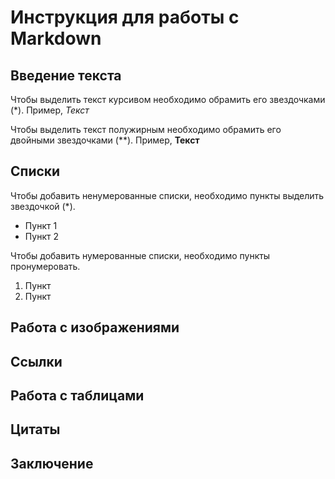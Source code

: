 # Инструкция для работы с Markdown

## Введение текста

Чтобы выделить текст курсивом необходимо обрамить его звездочками (*). Пример, *Текст*

Чтобы выделить текст полужирным необходимо обрамить его двойными звездочками (**). Пример, **Текст**

## Списки

Чтобы добавить ненумерованные списки, необходимо пункты выделить звездочкой (*).

* Пункт 1
* Пункт 2 

Чтобы добавить нумерованные списки, необходимо пункты пронумеровать.

1. Пункт
2. Пункт

## Работа с изображениями

## Ссылки

## Работа с таблицами

## Цитаты

## Заключение


